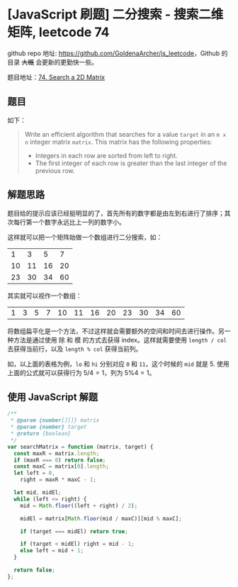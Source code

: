 # [JavaScript 刷题] 二分搜索 - 搜索二维矩阵, leetcode 74

github repo 地址: <https://github.com/GoldenaArcher/js_leetcode>，Github 的目录 ~~大概~~ 会更新的更勤快一些。

题目地址：[74. Search a 2D Matrix](https://leetcode.com/problems/search-a-2d-matrix/)

## 题目

如下：

> Write an efficient algorithm that searches for a value `target` in an `m x n` integer matrix `matrix`. This matrix has the following properties:
>
> - Integers in each row are sorted from left to right.
> - The first integer of each row is greater than the last integer of the previous row.

## 解题思路

题目给的提示应该已经挺明显的了，首先所有的数字都是由左到右进行了排序；其次每行第一个数字永远比上一列的数字小。

这样就可以把一个矩阵始做一个数组进行二分搜索，如：

<table>
<tr><td>1</td><td>3</td><td>5</td><td>7</td></tr>
<tr><td>10</td><td>11</td><td>16</td><td>20</td></tr>
<tr><td>23</td><td>30</td><td>34</td><td>60</td></tr>
</table>

其实就可以视作一个数组：

<table>
<tr><td>1</td><td>3</td><td>5</td><td>7</td>
<td>10</td><td>11</td><td>16</td><td>20</td>
<td>23</td><td>30</td><td>34</td><td>60</td></tr>
</table>

将数组扁平化是一个方法，不过这样就会需要额外的空间和时间去进行操作。另一种方法是通过使用 除 和 模 的方式去获得 index。这样就需要使用 `length / col` 去获得当前行，以及 `length % col` 获得当前列。

如，以上面的表格为例，`lo` 和 `hi` 分别对应 `0` 和 `11`，这个时候的 `mid` 就是 5. 使用上面的公式就可以获得行为 $5 / 4 = 1$，列为 $5 \% 4 = 1$。

## 使用 JavaScript 解题

```javascript
/**
 * @param {number[][]} matrix
 * @param {number} target
 * @return {boolean}
 */
var searchMatrix = function (matrix, target) {
  const maxR = matrix.length;
  if (maxR === 0) return false;
  const maxC = matrix[0].length;
  let left = 0,
    right = maxR * maxC - 1;

  let mid, midEl;
  while (left <= right) {
    mid = Math.floor((left + right) / 2);

    midEl = matrix[Math.floor(mid / maxC)][mid % maxC];

    if (target === midEl) return true;

    if (target < midEl) right = mid - 1;
    else left = mid + 1;
  }

  return false;
};
```
